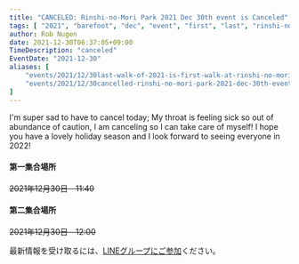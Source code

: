 ```yaml
---
title: "CANCELED: Rinshi-no-Mori Park 2021 Dec 30th event is Canceled"
tags: [ "2021", "barefoot", "dec", "event", "first", "last", "rinshi-no-mori", "walk", "canceled" ]
author: Rob Nugen
date: 2021-12-30T06:37:05+09:00
TimeDescription: "canceled"
EventDate: "2021-12-30"
aliases: [
    "events/2021/12/30last-walk-of-2021-is-first-walk-at-rinshi-no-mori-park",
    "events/2021/12/30cancelled-rinshi-no-mori-park-2021-dec-30th-event-is-canceled",
]
---
```


I'm super sad to have to cancel today; My throat is feeling sick
so out of abundance of caution, I am canceling so I can take care of myself!
I hope you have a lovely holiday season and
I look forward to seeing everyone in 2022!

#### 第一集合場所

~~2021年12月30日　11:40~~


#### 第二集合場所

~~2021年12月30日　12:00~~


最新情報を受け取るには、[LINEグループにご参加](/contact/)ください。

